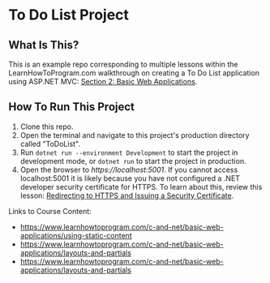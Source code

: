 # To Do List Project

## What Is This?
This is an example repo corresponding to multiple lessons within the LearnHowToProgram.com walkthrough on creating a To Do List application using ASP.NET MVC:
 [Section 2: Basic Web Applications](https://www.learnhowtoprogram.com/c-and-net/basic-web-applications).

## How To Run This Project

1. Clone this repo.
2. Open the terminal and navigate to this project's production directory called "ToDoList". 
3. Run `dotnet run --environment Development` to start the project in development mode, or `dotnet run` to start the project in production.
4. Open the browser to _https://localhost:5001_. If you cannot access localhost:5001 it is likely because you have not configured a .NET developer security certificate for HTTPS. To learn about this, review this lesson: [Redirecting to HTTPS and Issuing a Security Certificate](https://www.learnhowtoprogram.com/c-and-net/basic-web-applications/redirecting-to-https-and-issuing-a-security-certificate).



Links to Course Content:
- https://www.learnhowtoprogram.com/c-and-net/basic-web-applications/using-static-content
- https://www.learnhowtoprogram.com/c-and-net/basic-web-applications/layouts-and-partials
- https://www.learnhowtoprogram.com/c-and-net/basic-web-applications/layouts-and-partials